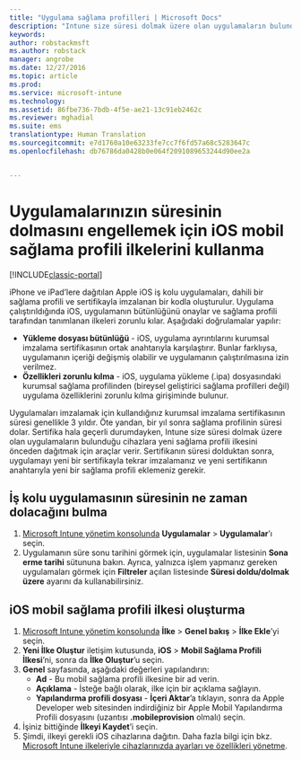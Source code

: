 ```yaml
---
title: "Uygulama sağlama profilleri | Microsoft Docs"
description: "Intune size süresi dolmak üzere olan uygulamaların bulunduğu cihazlara yeni sağlama profili ilkesini önceden dağıtmak için araçlar verir."
keywords: 
author: robstackmsft
ms.author: robstack
manager: angrobe
ms.date: 12/27/2016
ms.topic: article
ms.prod: 
ms.service: microsoft-intune
ms.technology: 
ms.assetid: 86fbe736-7bdb-4f5e-ae21-13c91eb2462c
ms.reviewer: mghadial
ms.suite: ems
translationtype: Human Translation
ms.sourcegitcommit: e7d1760a10e63233fe7cc7f6fd57a68c5283647c
ms.openlocfilehash: db76786da0428b0e064f2091089653244d90ee2a


---
```


# <a name="use-ios-mobile-provisioning-profile-policies-to-prevent-your-apps-from-expiring"></a>Uygulamalarınızın süresinin dolmasını engellemek için iOS mobil sağlama profili ilkelerini kullanma

[!INCLUDE[classic-portal](../includes/classic-portal.md)]

iPhone ve iPad’lere dağıtılan Apple iOS iş kolu uygulamaları, dahili bir sağlama profili ve sertifikayla imzalanan bir kodla oluşturulur. Uygulama çalıştırıldığında iOS, uygulamanın bütünlüğünü onaylar ve sağlama profili tarafından tanımlanan ilkeleri zorunlu kılar. Aşağıdaki doğrulamalar yapılır:

- **Yükleme dosyası bütünlüğü** - iOS, uygulama ayrıntılarını kurumsal imzalama sertifikasının ortak anahtarıyla karşılaştırır. Bunlar farklıysa, uygulamanın içeriği değişmiş olabilir ve uygulamanın çalıştırılmasına izin verilmez.
- **Özellikleri zorunlu kılma** - iOS, uygulama yükleme (.ipa) dosyasındaki kurumsal sağlama profilinden (bireysel geliştirici sağlama profilleri değil) uygulama özelliklerini zorunlu kılma girişiminde bulunur.


Uygulamaları imzalamak için kullandığınız kurumsal imzalama sertifikasının süresi genellikle 3 yıldır. Öte yandan, bir yıl sonra sağlama profilinin süresi dolar. Sertifika hala geçerli durumdayken, Intune size süresi dolmak üzere olan uygulamaların bulunduğu cihazlara yeni sağlama profili ilkesini önceden dağıtmak için araçlar verir.
Sertifikanın süresi dolduktan sonra, uygulamayı yeni bir sertifikayla tekrar imzalamanız ve yeni sertifikanın anahtarıyla yeni bir sağlama profili eklemeniz gerekir.



## <a name="how-to-find-out-when-a-line-of-business-app-will-expire"></a>İş kolu uygulamasının süresinin ne zaman dolacağını bulma

1. [Microsoft Intune yönetim konsolunda](https://manage.microsoft.com) **Uygulamalar** > **Uygulamalar**’ı seçin.
2. Uygulamanın süre sonu tarihini görmek için, uygulamalar listesinin **Sona erme tarihi** sütununa bakın. Ayrıca, yalnızca işlem yapmanız gereken uygulamaları görmek için **Filtreler** açılan listesinde **Süresi doldu/dolmak üzere** ayarını da kullanabilirsiniz.

## <a name="how-to-create-an-ios-mobile-provisioning-profile-policy"></a>iOS mobil sağlama profili ilkesi oluşturma


1. [Microsoft Intune yönetim konsolunda](https://manage.microsoft.com) **İlke** > **Genel bakış** > **İlke Ekle**’yi seçin.
2. **Yeni İlke Oluştur** iletişim kutusunda, **iOS** > **Mobil Sağlama Profili İlkesi**’ni, sonra da **İlke Oluştur**’u seçin.
3. **Genel** sayfasında, aşağıdaki değerleri yapılandırın:
    - **Ad** - Bu mobil sağlama profili ilkesine bir ad verin.
    - **Açıklama** - İsteğe bağlı olarak, ilke için bir açıklama sağlayın.
    - **Yapılandırma profili dosyası** - **İçeri Aktar**’a tıklayın, sonra da Apple Developer web sitesinden indirdiğiniz bir Apple Mobil Yapılandırma Profili dosyasını (uzantısı **.mobileprovision** olmalı) seçin.
4. İşiniz bittiğinde **İlkeyi Kaydet**’i seçin.
5. Şimdi, ilkeyi gerekli iOS cihazlarına dağıtın. Daha fazla bilgi için bkz. [Microsoft Intune ilkeleriyle cihazlarınızda ayarları ve özellikleri yönetme](manage-settings-and-features-on-your-devices-with-microsoft-intune-policies.md).



<!--HONumber=Dec16_HO5-->


